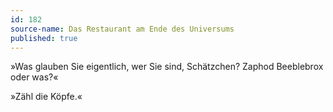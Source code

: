 ```yaml
---
id: 182
source-name: Das Restaurant am Ende des Universums
published: true
---
```

 »Was glauben Sie eigentlich, wer Sie sind, Schätzchen? Zaphod Beeblebrox oder was?«

 »Zähl die Köpfe.«

